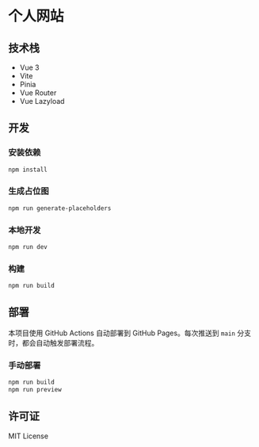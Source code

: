 # 个人网站

## 技术栈
- Vue 3
- Vite
- Pinia
- Vue Router
- Vue Lazyload

## 开发

### 安装依赖
```bash
npm install
```

### 生成占位图
```bash
npm run generate-placeholders
```

### 本地开发
```bash
npm run dev
```

### 构建
```bash
npm run build
```

## 部署
本项目使用 GitHub Actions 自动部署到 GitHub Pages。每次推送到 `main` 分支时，都会自动触发部署流程。

### 手动部署
```bash
npm run build
npm run preview
```

## 许可证
MIT License
